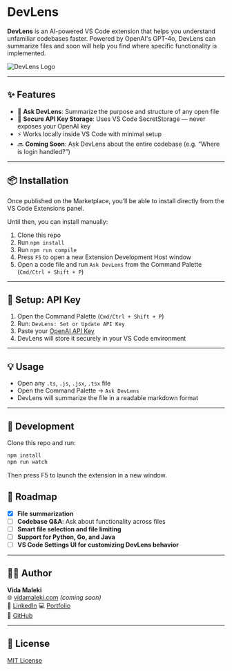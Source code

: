# DevLens

**DevLens** is an AI-powered VS Code extension that helps you understand unfamiliar codebases faster. Powered by OpenAI's GPT-4o, DevLens can summarize files and soon will help you find where specific functionality is implemented.

![DevLens Logo](https://github.com/VidaMaleki/DevLense/blob/main/assets/DevLens.png)

---

## ✨ Features

- 🧠 **Ask DevLens**: Summarize the purpose and structure of any open file
- 🔐 **Secure API Key Storage**: Uses VS Code SecretStorage — never exposes your OpenAI key
- ⚡ Works locally inside VS Code with minimal setup
- 🔜 **Coming Soon**: Ask DevLens about the entire codebase (e.g. “Where is login handled?”)

---

## 📦 Installation

Once published on the Marketplace, you’ll be able to install directly from the VS Code Extensions panel.

Until then, you can install manually:

1. Clone this repo
2. Run `npm install`
3. Run `npm run compile`
4. Press `F5` to open a new Extension Development Host window
5. Open a code file and run `Ask DevLens` from the Command Palette (`Cmd/Ctrl + Shift + P`)

---

## 🔐 Setup: API Key

1. Open the Command Palette (`Cmd/Ctrl + Shift + P`)
2. Run: `DevLens: Set or Update API Key`
3. Paste your [OpenAI API Key](https://platform.openai.com/account/api-keys)
4. DevLens will store it securely in your VS Code environment

---

## 💡 Usage

- Open any `.ts`, `.js`, `.jsx`, `.tsx` file
- Open the Command Palette → `Ask DevLens`
- DevLens will summarize the file in a readable markdown format

---

## 🧪 Development

Clone this repo and run:

```bash
npm install
npm run watch
```
Then press F5 to launch the extension in a new window.

## 🚀 Roadmap

- [x] **File summarization**
- [ ] **Codebase Q&A**: Ask about functionality across files
- [ ] **Smart file selection and file limiting**
- [ ] **Support for Python, Go, and Java**
- [ ] **VS Code Settings UI for customizing DevLens behavior**

---

## 🙋‍♀️ Author

**Vida Maleki**  
🌐 [vidamaleki.com](https://vidamaleki.com) *(coming soon)*  
💼 [LinkedIn]([https://www.linkedin.com/in/vida-maleki](https://www.linkedin.com/in/vida-ghorbannezhad-maleki-4082a4197/))  
💻 [Portfolio](https://vida-maleki-portfolio.vercel.app/)  
🐙 [GitHub](https://github.com/VidaMaleki)

---

## 📄 License

[MIT License](./LICENSE)

